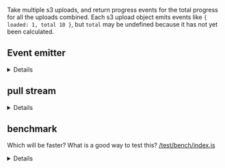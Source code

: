 Take multiple s3 uploads, and return progress events for the total progress for all the uploads combined. Each s3 upload object emits events like `{ loaded: 1, total 10 }`, but `total` may be undefined because it has not yet been calculated.

## Event emitter

<details>

```js
var inherits = require('inherits')
var EE = require('events').EventEmitter

// take multiple s3 uploads and return a single event emitter with
// total progress
function UploadProgress (uploads) {
    if (!(this instanceof UploadProgress)) {
        return new UploadProgress(uploads);
    }
    this.uploads = uploads;
    var bus = this;
    var totals = uploads.map(() => null);
    var sum;
    var progresses = uploads.map(() => 0);
    var isReady = false;

    this._stateListeners = [];
    this._progressListener = emitProgress;
    var self = this;

    uploads.forEach(function (upload, i) {
        self._stateListeners.push(getState);
        upload.on('httpUploadProgress', getState);
        function getState (data) {
            progresses[i] = data.loaded;
            if (data.total) totals[i] = data.total;
            if (totals.every(Boolean)) {
                isReady = true;
                sum = totals.reduce((_sum, n) => _sum + n);
            }
        }
    });

    // emit the overall progress
    var prev;
    uploads.forEach(function (upload, i) {
        upload.on('httpUploadProgress', emitProgress);
    });

    function emitProgress (data) {
        if (!isReady) return;
        var prog = progresses.reduce((acc, n) => acc + n);
        var percent = Math.floor(prog / sum * 100);
        if (prev === percent) return;
        prev = percent;
        bus.emit('progress', percent);
    }

    EE.call(this);
}
inherits(UploadProgress, EE);

UploadProgress.prototype.close = function () {
    var self = this;
    this.uploads.forEach(function (upload, i) {
        upload.removeListener('httpUploadProgress', self._stateListeners[i]);
        upload.removeListener('httpUploadProgress', self._progressListener);
    });
    this.removeAllListeners();
};

module.exports = UploadProgress;
```

</details>



## pull stream

<details>

```js
var S = require('pull-stream')
var _ = require('pull-stream-util')

function Progress (uploads) {
    var uploads$ = uploads.map(function (up) {
         return _.fromEvent('httpUploadProgress', up)
    })

    var progress$ = S(
        _.combineLatest(uploads$),

        _.scan(function (state, evs) {
            var sum = state.sum || (evs.every(ev => ev.total) ?
                evs.reduce((_sum, ev) => _sum + ev.total, 0) :
                null)

            if (!sum) return state

            var prog = evs.reduce((sum, ev) => sum + ev.loaded, 0)
            return { sum, percent: Math.floor(prog / sum * 100) }
        }, { sum: null, percent: null }),

        S.map(state => state.percent)
    )

    progress$.close = function () {
        uploads$.forEach(up => up.end())
    }

    return progress$
}

module.exports = Progress
```

</details>

## benchmark

Which will be faster? What is a good way to test this? [/test/bench/index.js](/test/bench/index.js)

<details>

```
benchStream*10000: 463.748ms
benchEmitter*10000: 255.184ms
benchStream*10000: 499.722ms
benchEmitter*10000: 276.881ms
```

</details>

